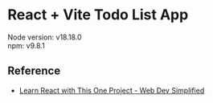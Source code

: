 # React + Vite Todo List App

Node version: v18.18.0  
npm: v9.8.1

## Reference
* [Learn React with This One Project - Web Dev Simplified](https://www.youtube.com/watch?v=Rh3tobg7hEo&ab_channel=WebDevSimplified)